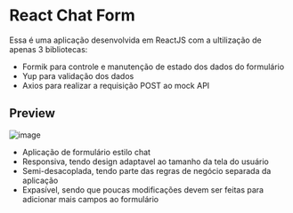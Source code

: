 # React Chat Form

Essa é uma aplicação desenvolvida em ReactJS com a ultilização de apenas 3 bibliotecas:

- Formik para controle e manutenção de estado dos dados do formulário
- Yup para validação dos dados
- Axios para realizar a requisição POST ao mock API

## Preview

![image](https://user-images.githubusercontent.com/11475695/110256988-9061d380-7f7a-11eb-8ba7-012c2c058f33.png)

- Aplicação de formulário estilo chat
- Responsiva, tendo design adaptavel ao tamanho da tela do usuário
- Semi-desacoplada, tendo parte das regras de negócio separada da aplicação
- Expasível, sendo que poucas modificações devem ser feitas para adicionar mais campos ao formulário

